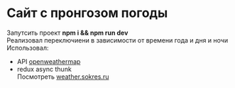 # Сайт с пронгозом погоды
Запутсить проект __npm i && npm run dev__\
Реализовал переключиени в зависимости от времени года и дня и ночи  
Использовал:  
- API [openweathermap](https://openweathermap.org/api)
- redux async thunk \
Посмотреть [weather.sokres.ru](http://weather.sokres.ru/)
